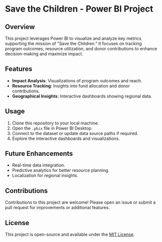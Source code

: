 # Save the Children - Power BI Project

## Overview
This project leverages Power BI to visualize and analyze key metrics supporting the mission of "Save the Children." It focuses on tracking program outcomes, resource utilization, and donor contributions to enhance decision-making and maximize impact.

## Features
- **Impact Analysis**: Visualizations of program outcomes and reach.
- **Resource Tracking**: Insights into fund allocation and donor contributions.
- **Geographical Insights**: Interactive dashboards showing regional data.

## Usage
1. Clone this repository to your local machine.
2. Open the `.pbix` file in Power BI Desktop.
3. Connect to the dataset or update data source paths if required.
4. Explore the interactive dashboards and visualizations.

## Future Enhancements
- Real-time data integration.
- Predictive analytics for better resource planning.
- Localization for regional insights.

## Contributions
Contributions to this project are welcome! Please open an issue or submit a pull request for improvements or additional features.

## License
This project is open-source and available under the [MIT License](LICENSE).
